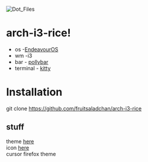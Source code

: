 ![Dot_Files](https://github.com/fruitsaladchan/arch-i3-rice/assets/124645742/e076bc07-0dae-42a0-8461-c2fec75f3291)



# arch-i3-rice!

- os -[EndeavourOS](https://endeavouros.com/) <br />
- wm -i3
- bar - [pollybar](https://github.com/polybar/polybar) <br />
- terminal - [kitty](https://github.com/kovidgoyal/kitty) <br />



# Installation
git clone https://github.com/fruitsaladchan/arch-i3-rice

## stuff

theme [here](https://github.com/KNY360/kgruvbox/blob/main/(GTKtheme)Gruvbox-Dark-B.tar.gz) <br />
icon [here](https://github.com/SylEleuth/gruvbox-plus-icon-pack) <br />
cursor
firefox theme 


